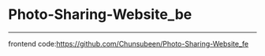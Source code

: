 ﻿# Photo-Sharing-Website_be

 ---

 frontend code:https://github.com/Chunsubeen/Photo-Sharing-Website_fe

